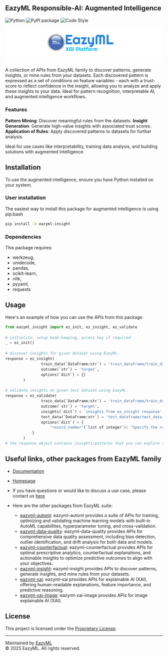 ## EazyML Responsible-AI: Augmented Intelligence
![Python](https://img.shields.io/badge/python-3.8%20%7C%203.9%20%7C%203.10%20%7C%203.11%20%7C%203.12-blue)  ![PyPI package](https://img.shields.io/badge/pypi%20package-0.0.49-brightgreen) ![Code Style](https://img.shields.io/badge/code%20style-black-black)

![EazyML](https://github.com/EazyML/eazyml-docs/raw/refs/heads/master/EazyML_logo.png)

A collection of APIs from EazyML family to discover patterns, generate insights, or mine rules from your datasets. Each discovered pattern is expressed as a set of conditions on feature variables - each with a trust-score to reflect confidence in the insight, allowing you to analyze and apply these insights to your data. Ideal for pattern recognition, interpretable AI, and augmented intelligence workflows.

### Features
**Pattern Mining**: Discover meaningful rules from the  datasets.
**Insight Generation**: Generate high-value insights with associated trust scores.
**Application of Rules**: Apply discovered patterns to datasets for further analysis.

Ideal for use cases like interpretability, training data analysis, and building solutions with augmented intelligence.

## Installation
To use the augmented intelligence, ensure you have Python installed on your system.
### User installation
The easiest way to install this package for augmented intelligence is using pip:bash
```bash
pip install -U eazyml-insight
```
### Dependencies
This package requires:
- werkzeug,
- unidecode,
- pandas,
- scikit-learn,
- nltk,
- pyyaml,
- requests

## Usage
Here's an example of how you can use the APIs from this package.
```python
from eazyml_insight import ez_init, ez_insight, ez_validate

# initialize: setup book-keeping, access_key if required 
_ = ez_init()

# discover insights for given dataset using EazyML.
response = ez_insight(
                train_data(`DataFrame/str`) = 'train_dataframe/train_data_path',
                outcome(`str`) = 'target',
                options(`dict`) = {}
        )

# validate insights on given test dataset using EazyML.
response = ez_validate(
                train_data(`DataFrame/str`) = 'train_dataframe/train_data_path',
                outcome(`str`) = 'target',
                insights(`dict`) = 'insights from ez_insight response',
                test_data(`DataFrame/str`) = 'test_dataframe/test_data_path',
                options(`dict`) = {
                    "record_number"(`list of integer`): "Specify the record number of insights in the list from ez_insight for which you want to get the filtered dataset"
            }
        )
# the response object contains insights/patterns that you can explore to integrate in your augmented intelligence workflows.You can find more information in the [documentation](https://eazyml.readthedocs.io/en/latest/packages/eazyml_augi.html).
```

## Useful links, other packages from EazyML family
- [Documentation](https://docs.eazyml.com)
- [Homepage](https://eazyml.com)
- If you have questions or would like to discuss a use case, please contact us [here](https://eazyml.com/trust-in-ai)
- Here are the other packages from EazyML suite:

    - [eazyml-automl](https://pypi.org/project/eazyml-automl/): eazyml-automl provides a suite of APIs for training, optimizing and validating machine learning models with built-in AutoML capabilities, hyperparameter tuning, and cross-validation.
    - [eazyml-data-quality](https://pypi.org/project/eazyml-data-quality/): eazyml-data-quality provides APIs for comprehensive data quality assessment, including bias detection, outlier identification, and drift analysis for both data and models.
    - [eazyml-counterfactual](https://pypi.org/project/eazyml-counterfactual/): eazyml-counterfactual provides APIs for optimal prescriptive analytics, counterfactual explanations, and actionable insights to optimize predictive outcomes to align with your objectives.
    - [eazyml-insight](https://pypi.org/project/eazyml-insight/): eazyml-insight provides APIs to discover patterns, generate insights, and mine rules from your datasets.
    - [eazyml-xai](https://pypi.org/project/eazyml-xai/): eazyml-xai provides APIs for explainable AI (XAI), offering human-readable explanations, feature importance, and predictive reasoning.
    - [eazyml-xai-image](https://pypi.org/project/eazyml-xai-image/): eazyml-xai-image provides APIs for image explainable AI (XAI).

## License
This project is licensed under the [Proprietary License](https://github.com/EazyML/eazyml-docs/blob/master/LICENSE).

---

Maintained by [EazyML](https://eazyml.com)  
© 2025 EazyML. All rights reserved.
